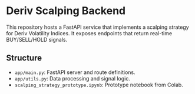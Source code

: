 # Deriv Scalping Backend

This repository hosts a FastAPI service that implements a scalping strategy for Deriv Volatility Indices.
It exposes endpoints that return real-time BUY/SELL/HOLD signals.

## Structure
- `app/main.py`: FastAPI server and route definitions.
- `app/utils.py`: Data processing and signal logic.
- `scalping_strategy_prototype.ipynb`: Prototype notebook from Colab.
